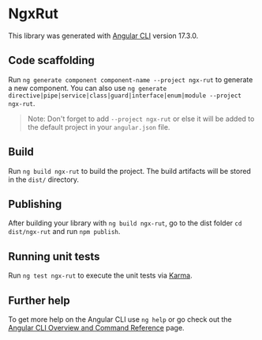 # NgxRut

This library was generated with [Angular CLI](https://github.com/angular/angular-cli) version 17.3.0.

## Code scaffolding

Run `ng generate component component-name --project ngx-rut` to generate a new component. You can also use `ng generate directive|pipe|service|class|guard|interface|enum|module --project ngx-rut`.
> Note: Don't forget to add `--project ngx-rut` or else it will be added to the default project in your `angular.json` file. 

## Build

Run `ng build ngx-rut` to build the project. The build artifacts will be stored in the `dist/` directory.

## Publishing

After building your library with `ng build ngx-rut`, go to the dist folder `cd dist/ngx-rut` and run `npm publish`.

## Running unit tests

Run `ng test ngx-rut` to execute the unit tests via [Karma](https://karma-runner.github.io).

## Further help

To get more help on the Angular CLI use `ng help` or go check out the [Angular CLI Overview and Command Reference](https://angular.io/cli) page.
